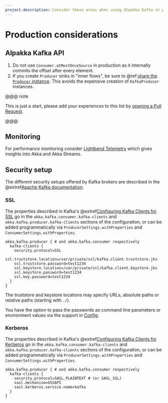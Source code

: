 ```yaml
---
project.description: Consider these areas when using Alpakka Kafka in production.
---
```

# Production considerations


## Alpakka Kafka API

1. Do not use `Consumer.atMostOnceSource` in production as it internally commits the offset after every element.
1. If you create `Producer` sinks in "inner flows", be sure to @ref:[share the `Producer` instance](producer.md#sharing-the-kafkaproducer-instance). This avoids the expensive creation of `KafkaProducer` instances.

@@@ note

This is just a start, please add your experiences to this list by [opening a Pull Request](https://github.com/akka/alpakka-kafka/pulls).

@@@


## Monitoring

For performance monitoring consider [Lightbend Telemetry](https://developer.lightbend.com/docs/telemetry/current/) which gives insights into Akka and Akka Streams.


## Security setup

The different security setups offered by Kafka brokers are described in the @extref[Apache Kafka documentation](kafka:/documentation.html#security).


### SSL

The properties described in Kafka's @extref[Configuring Kafka Clients for SSL](kafka:/documentation.html#security_configclients) go in the
`akka.kafka.consumer.kafka-clients` and `akka.kafka.producer.kafka-clients` sections of the configuration, or can be added programmatically via
`ProducerSettings.withProperties` and `ConsumerSettings.withProperties`.

```hocon
akka.kafka.producer { # and akka.kafka.consumer respectively
  kafka-clients {
    security.protocol=SSL
    ssl.truststore.location=/var/private/ssl/kafka.client.truststore.jks
    ssl.truststore.password=test1234
    ssl.keystore.location=/var/private/ssl/kafka.client.keystore.jks
    ssl.keystore.password=test1234
    ssl.key.password=test1234
  }
}
```

The truststore and keystore locations may specify URLs, absolute paths or relative paths (starting with `./`).

You have the option to pass the passwords as command line parameters or environment values via the support in [Config](https://github.com/lightbend/config#optional-system-or-env-variable-overrides).


### Kerberos

The properties described in Kafka's @extref[Configuring Kafka Clients for Kerberos](kafka:/documentation.html#security_sasl_kerberos_clientconfig) go in the
`akka.kafka.consumer.kafka-clients` and `akka.kafka.producer.kafka-clients` sections of the configuration, or can be added programmatically via
`ProducerSettings.withProperties` and `ConsumerSettings.withProperties`.

```hocon
akka.kafka.producer { # and akka.kafka.consumer respectively
  kafka-clients {
    security.protocol=SASL_PLAINTEXT # (or SASL_SSL)
    sasl.mechanism=GSSAPI
    sasl.kerberos.service.name=kafka
  }
}
```

